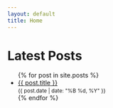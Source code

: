 ```yaml
---
layout: default
title: Home
---
```


<h1>Latest Posts</h1>

<ul>
  {% for post in site.posts %}
    <li>
      <a href="{{ post.url | relative_url }}">{{ post.title }}</a><br>
      <small>{{ post.date | date: "%B %d, %Y" }}</small>
    </li>
  {% endfor %}
</ul>

